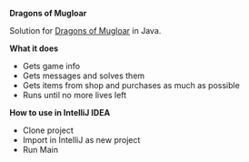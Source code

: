**Dragons of Mugloar**

Solution for [Dragons of Mugloar](https://www.dragonsofmugloar.com) in Java.


**What it does**

* Gets game info
* Gets messages and solves them
* Gets items from shop and purchases as much as possible
* Runs until no more lives left


**How to use in IntelliJ IDEA**

* Clone project
* Import in IntelliJ as new project
* Run Main









